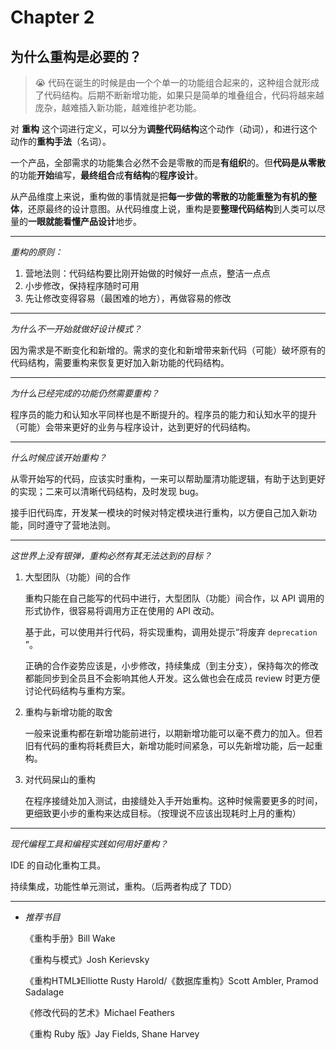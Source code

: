 # Chapter 2

## 为什么重构是必要的？

> 😭 代码在诞生的时候是由一个个单一的功能组合起来的，这种组合就形成了代码结构。后期不断新增功能，如果只是简单的堆叠组合，代码将越来越庞杂，越难插入新功能，越难维护老功能。

对 **重构** 这个词进行定义，可以分为**调整代码结构**这个动作（动词），和进行这个动作的**重构手法**（名词）。

一个产品，全部需求的功能集合必然不会是零散的而是**有组织**的。但**代码是从零散**的功能**开始**编写，**最终组合**成**有结构**的**程序设计**。

从产品维度上来说，重构做的事情就是把**每一步做的零散的功能重整为有机的整体**，还原最终的设计意图。从代码维度上说，重构是要**整理代码结构**到人类可以尽量的**一眼就能看懂产品设计**地步。

---

*重构的原则：*

1. 营地法则：代码结构要比刚开始做的时候好一点点，整洁一点点
2. 小步修改，保持程序随时可用
3. 先让修改变得容易（最困难的地方），再做容易的修改

---

*为什么不一开始就做好设计模式？*

因为需求是不断变化和新增的。需求的变化和新增带来新代码（可能）破坏原有的代码结构，需要重构来恢复更好加入新功能的代码结构。

---

*为什么已经完成的功能仍然需要重构？*

程序员的能力和认知水平同样也是不断提升的。程序员的能力和认知水平的提升（可能）会带来更好的业务与程序设计，达到更好的代码结构。

---

*什么时候应该开始重构？*

从零开始写的代码，应该实时重构，一来可以帮助厘清功能逻辑，有助于达到更好的实现；二来可以清晰代码结构，及时发现 bug。

接手旧代码库，开发某一模块的时候对特定模块进行重构，以方便自己加入新功能，同时遵守了营地法则。

---

*这世界上没有银弹，重构必然有其无法达到的目标？*

1. 大型团队（功能）间的合作

   重构只能在自己能写的代码中进行，大型团队（功能）间合作，以 API 调用的形式协作，很容易将调用方正在使用的 API 改动。

   基于此，可以使用并行代码，将实现重构，调用处提示“将废弃 `deprecation` ”。

   正确的合作姿势应该是，小步修改，持续集成（到主分支），保持每次的修改都能同步到全员且不会影响其他人开发。这么做也会在成员 review 时更方便讨论代码结构与重构方案。

2. 重构与新增功能的取舍

   一般来说重构都在新增功能前进行，以期新增功能可以毫不费力的加入。但若旧有代码的重构将耗费巨大，新增功能时间紧急，可以先新增功能，后一起重构。

3. 对代码屎山的重构

   在程序接缝处加入测试，由接缝处入手开始重构。这种时候需要更多的时间，更细致更小步的重构来达成目标。（按理说不应该出现耗时上月的重构）

---

*现代编程工具和编程实践如何用好重构？*

IDE 的自动化重构工具。

持续集成，功能性单元测试，重构。（后两者构成了 TDD）

---

- *推荐书目*

  《重构手册》Bill Wake

  《重构与模式》Josh Kerievsky

  《重构HTML》Elliotte Rusty Harold/《数据库重构》Scott Ambler, Pramod Sadalage

  《修改代码的艺术》Michael Feathers

  《重构 Ruby 版》Jay Fields, Shane Harvey
